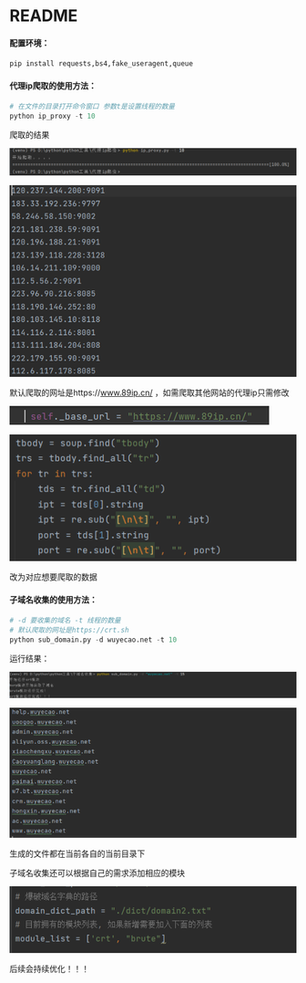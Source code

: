 # README

#### 配置环境：

```py
pip install requests,bs4,fake_useragent,queue
```

#### 代理ip爬取的使用方法：

```py
# 在文件的目录打开命令窗口 参数t是设置线程的数量
python ip_proxy -t 10
```

爬取的结果

![image-20221031191428297](/images/image-20221031191428297.png)

![image-20221031191440808](/images/image-20221031191440808.png)

默认爬取的网址是https://www.89ip.cn/ ，如需爬取其他网站的代理ip只需修改

![image-20221031190342671](/images/image-20221031190342671.png)

![image-20221031190416909](/images/image-20221031190416909.png)

改为对应想要爬取的数据



#### 子域名收集的使用方法：

```py
# -d 要收集的域名 -t 线程的数量
# 默认爬取的网址是https://crt.sh
python sub_domain.py -d wuyecao.net -t 10
```

运行结果：

![image-20221031191711680](/images/image-20221031191711680.png)

![image-20221031191724395](/images/image-20221031191724395.png)

生成的文件都在当前各自的当前目录下

子域名收集还可以根据自己的需求添加相应的模块

![image-20221031191944340](/images/image-20221031191944340.png)

后续会持续优化！！！
